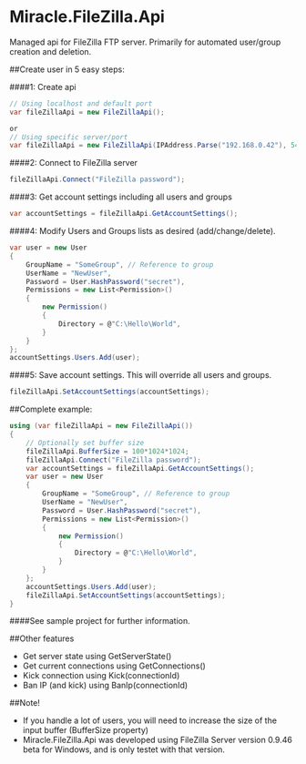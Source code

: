 Miracle.FileZilla.Api
=====================

Managed api for FileZilla FTP server. Primarily for automated user/group creation and deletion.

##Create user in 5 easy steps:

####1: Create api
```csharp
// Using localhost and default port
var fileZillaApi = new FileZillaApi();

or
// Using specific server/port
var fileZillaApi = new FileZillaApi(IPAddress.Parse("192.168.0.42"), 54321);
```

####2: Connect to FileZilla server
```csharp
fileZillaApi.Connect("FileZilla password");
```

####3: Get account settings including all users and groups
```csharp
var accountSettings = fileZillaApi.GetAccountSettings();
```

####4: Modify Users and Groups lists as desired (add/change/delete). 
```csharp
var user = new User
{
	GroupName = "SomeGroup", // Reference to group
	UserName = "NewUser",
	Password = User.HashPassword("secret"),
	Permissions = new List<Permission>()
	{
		new Permission()
		{
			Directory = @"C:\Hello\World",
		}
	}
};
accountSettings.Users.Add(user);
```
####5: Save account settings. This will override all users and groups. 
```csharp
fileZillaApi.SetAccountSettings(accountSettings);
```

##Complete example:
```csharp
using (var fileZillaApi = new FileZillaApi())
{
    // Optionally set buffer size
    fileZillaApi.BufferSize = 100*1024*1024;
    fileZillaApi.Connect("FileZilla password");
    var accountSettings = fileZillaApi.GetAccountSettings();
    var user = new User
    {
        GroupName = "SomeGroup", // Reference to group
        UserName = "NewUser",
        Password = User.HashPassword("secret"),
        Permissions = new List<Permission>()
        {
            new Permission()
            {
                Directory = @"C:\Hello\World",
            }
        }
    };
    accountSettings.Users.Add(user);
    fileZillaApi.SetAccountSettings(accountSettings);
}
```
####See sample project for further information.

##Other features
* Get server state using GetServerState()
* Get current connections using GetConnections()
* Kick connection using Kick(connectionId)
* Ban IP (and kick) using BanIp(connectionId)



##Note! 
* If you handle a lot of users, you will need to increase the size of the input buffer (BufferSize property)
* Miracle.FileZilla.Api was developed using FileZilla Server version 0.9.46 beta for Windows, and is only testet with that version.
